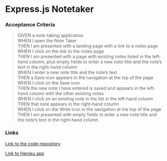 # Express.js Notetaker
### Acceptance Criteria 
> GIVEN a note-taking application    
> WHEN I open the Note Taker    
> THEN I am presented with a landing page with a link to a notes page    
> WHEN I click on the link to the notes page    
> THEN I am presented with a page with existing notes listed in the left-hand column, plus empty fields to enter a new note title and the note’s text in the right-hand column    
> WHEN I enter a new note title and the note’s text    
> THEN a Save icon appears in the navigation at the top of the page    
> WHEN I click on the Save icon    
> THEN the new note I have entered is saved and appears in the left-hand column with the other existing notes    
> WHEN I click on an existing note in the list in the left-hand column    
> THEN that note appears in the right-hand column    
> WHEN I click on the Write icon in the navigation at the top of the page    
> THEN I am presented with empty fields to enter a new note title and the note’s text in the right-hand column    

### **Links**
[Link to the code repository](https://github.com/hlampton/note-taker)

[Link to Heroku app](https://notetakingapp27.herokuapp.com/)
